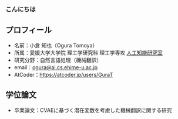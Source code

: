 ### こんにちは

## プロフィール
- 名前：小倉 知也（Ogura Tomoya）
- 所属：愛媛大学大学院&nbsp;理工学研究科&nbsp;理工学専攻&nbsp;[人工知能研究室](https://sites.google.com/view/ehime-nlp/)
- 研究分野：自然言語処理（機械翻訳）
- email：ogura@ai.cs.ehime-u.ac.jp
- AtCoder：https://atcoder.jp/users/GuraT

## 学位論文
- 卒業論文：CVAEに基づく潜在変数を考慮した機械翻訳に関する研究

<!--
**GuraTom9/GuraTom9** is a ✨ _special_ ✨ repository because its `README.md` (this file) appears on your GitHub profile.

Here are some ideas to get you started:

- 🔭 I’m currently working on ...
- 🌱 I’m currently learning ...
- 👯 I’m looking to collaborate on ...
- 🤔 I’m looking for help with ...
- 💬 Ask me about ...
- 📫 How to reach me: ...
- 😄 Pronouns: ...
- ⚡ Fun fact: ...
-->
